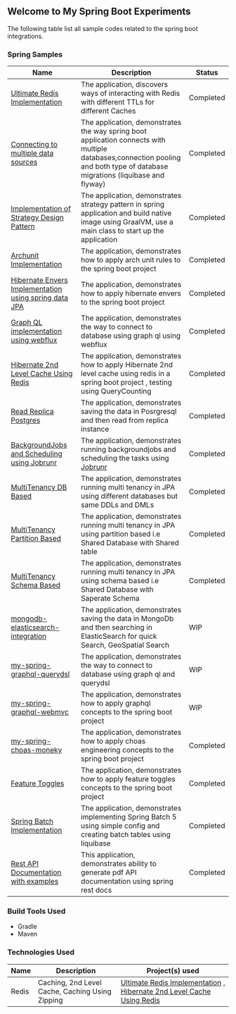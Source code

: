 ## Welcome to My Spring Boot Experiments


The following table list all sample codes related to the spring boot integrations.

### Spring Samples


| Name                                                                                                                                                  | Description 		                                                                                                                                                                | Status 		 |
|-------------------------------------------------------------------------------------------------------------------------------------------------------|-------------------------------------------------------------------------------------------------------------------------------------------------------------------------------|-----------|
| [Ultimate Redis Implementation](../main/spring-boot-ultimate-redis)       | The application, discovers ways of interacting with Redis with different TTLs for different Caches                                                                            | Completed |
| [Connecting to multiple data sources](../main/spring-boot-multipledatasources)                     | The application, demonstrates the way spring boot application connects with multiple databases,connection pooling and both type of database migrations (liquibase and flyway) | Completed |
| [Implementation of Strategy Design Pattern](../main/spring-boot-strategy-plugin)                   | The application, demonstrates strategy pattern in spring application and build native image using GraalVM, use a main class to start up the application                       | Completed |
| [Archunit Implementation](../main/spring-boot-api-archunit-sample)                                        | The application, demonstrates how to apply arch unit rules to the spring boot project                                                                                         | Completed |
| [Hibernate Envers Implementation using spring data JPA](../main/spring-boot-data-envers-sample) | The application, demonstrates how to apply hibernate envers to the spring boot project                                                                                        | Completed |
| [Graph QL implementation using webflux](../main/spring-boot-graphql-webflux)             | The application, demonstrates the way to connect to database using graph ql using webflux                                                                                     | Completed |
| [Hibernate 2nd Level Cache Using Redis](../main/spring-boot-hibernate2ndlevelcache-sample)      | The application, demonstrates how to apply Hibernate 2nd level cache using redis in a spring boot project , testing using QueryCounting                                       | Completed |
| [Read Replica Postgres](../main/spring-boot-read-replica-postgresql)                             | The application, demonstrates saving the data in Posrgresql and then read from replica instance                                                                               | Completed |
| [BackgroundJobs and Scheduling using Jobrunr](../main/spring-boot-jobrunr-sample)                           | The application, demonstrates running backgroundjobs and scheduling the tasks using [Jobrunr](https://www.jobrunr.io/en/)                                                                              | Completed |
| [MultiTenancy DB Based](../main/spring-boot-jpa-multitenancy/db)                           | The application, demonstrates running multi tenancy in JPA using different databases but same DDLs and DMLs                                                                             | Completed |
| [MultiTenancy Partition Based](../main/spring-boot-jpa-multitenancy/partition)                           | The application, demonstrates running multi tenancy in JPA using partition based i.e Shared Database with Shared table                                                                            | Completed |
| [MultiTenancy Schema Based](../main/spring-boot-jpa-multitenancy/schema)                           | The application, demonstrates running multi tenancy in JPA using schema based i.e Shared Database with Saperate Schema                                                                             | Completed |
| [mongodb-elasticsearch-integration](../main/spring-boot-mongodb-elasticsearch)         | The application, demonstrates saving the data in MongoDb and then searching in ElasticSearch for quick Search, GeoSpatial Search                                              | WIP       |
| [my-spring-graphql-querydsl](../main/my-spring-graphql-querydsl)                       | The application, demonstrates the way to connect to database using graph ql and querydsl                                                                                      | WIP       |
| [my-spring-graphql-webmvc](../main/my-spring-graphql-webmvc)                           | The application, demonstrates how to apply graphql concepts to the spring boot project                                                                                        | WIP       |
| [my-spring-choas-moneky](../main/spring-boot-choas-monkey)                               | The application, demonstrates how to apply choas engineering concepts to the spring boot project                                                                              | Completed       |
| [Feature Toggles](../main/spring-boot-togglz-sample)                                          | The application, demonstrates how to apply feature toggles concepts to the spring boot project                                                                                | Completed       |
| [Spring Batch Implementation](../main/batch-boot-jpa-sample)                                  | The application, demonstrates implementing Spring Batch 5 using simple config and creating batch tables using liquibase                                                        | Completed |
| [Rest API Documentation with examples](../main/boot-rest-docs-sample)                         | This application, demonstrates ability to generate pdf API documentation using spring rest docs                                                                                | Completed |


### Build Tools Used

* Gradle
* Maven

### Technologies Used

| Name  | Description 		                                  | Project(s) used 		                                                                                                                                                                                                                                                                                 |
|-------|-------------------------------------------------|----------------------------------------------------------------------------------------------------------------------------------------------------------------------------------------------------------------------------------------------------------------------------------------------------|
| Redis | Caching, 2nd Level Cache, Caching Using Zipping | [Ultimate Redis Implementation](../main/spring-boot-ultimate-redis#ultimate-redis-boot) , [Hibernate 2nd Level Cache Using Redis](../main/spring-boot-hibernate2ndlevelcache-sample) |
